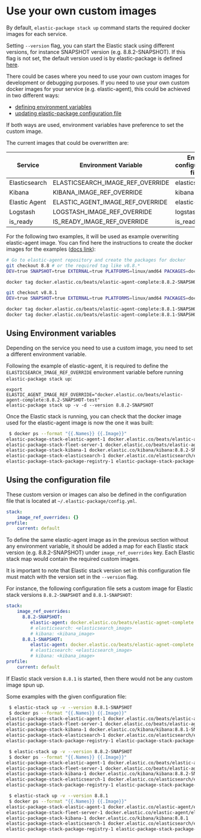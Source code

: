 # Use your own custom images

By default, `elastic-package stack up` command starts the required docker images for each service.

Setting `--version` flag, you can start the Elastic stack using different versions, for instance SNAPSHOT version (e.g. 8.8.2-SNAPSHOT).
If this flag is not set, the default version used is by elastic-package is defined [here](../../internal/install/stack_version.go).

There could be cases where you need to use your own custom images for development or debugging purposes.
If you need to use your own custom docker images for your service (e.g. elastic-agent), this could be
achieved in two different ways:
- [defining environment variables](#using-environment-variables)
- [updating elastic-package configuration file](#using-the-configuration-file)

If both ways are used, environment variables have preference to set the custom image.

The current images that could be overwritten are:

| Service | Environment Variable | Entry configuration file |
| --- | --- | --- |
| Elasticsearch | ELASTICSEARCH_IMAGE_REF_OVERRIDE | elasticsearch |
| Kibana | KIBANA_IMAGE_REF_OVERRIDE | kibana |
| Elastic Agent | ELASTIC_AGENT_IMAGE_REF_OVERRIDE | elastic-agent |
| Logstash | LOGSTASH_IMAGE_REF_OVERRIDE | logstash |
| is_ready | IS_READY_IMAGE_REF_OVERRIDE | is_ready |


For the following two examples, it will be used as example overwriting elastic-agent image.
You can find here the instructions to create the docker images for the examples ([docs link](https://github.com/elastic/elastic-agent#packaging)):

```bash
# Go to elastic-agent repository and create the packages for docker
git checkout 8.8 # or the required tag like v8.8.*
DEV=true SNAPSHOT=true EXTERNAL=true PLATFORMS=linux/amd64 PACKAGES=docker  mage -v package

docker tag docker.elastic.co/beats/elastic-agent-complete:8.8.2-SNAPSHOT docker.elastic.co/beats/elastic-agent-complete:8.8.2-SNAPSHOT-test

git checkout v8.8.1
DEV=true SNAPSHOT=true EXTERNAL=true PLATFORMS=linux/amd64 PACKAGES=docker  mage -v package

docker tag docker.elastic.co/beats/elastic-agent-complete:8.8.1-SNAPSHOT docker.elastic.co/beats/elastic-agent-complete:8.8.1-SNAPSHOT-test
docker tag docker.elastic.co/beats/elastic-agent-complete:8.8.1-SNAPSHOT docker.elastic.co/beats/elastic-agent-complete:8.8.1-SNAPSHOT-foo
```

## Using Environment variables

Depending on the service you need to use a custom image, you need to set a different environment variable.

Following the example of elastic-agent, it is required to define the `ELASTICSEARCH_IMAGE_REF_OVERRIDE` environment variable before running `elastic-package stack up`:
```
export ELASTIC_AGENT_IMAGE_REF_OVERRIDE="docker.elastic.co/beats/elastic-agent-complete:8.8.2-SNAPSHOT-test"
elastic-package stack up -v -d --version 8.8.2-SNAPSHOT
```

Once the Elastic stack is running, you can check that the docker image used for the elastic-agent image is now the one it was built:

```bash
 $ docker ps --format "{{.Names}} {{.Image}}"
elastic-package-stack-elastic-agent-1 docker.elastic.co/beats/elastic-agent-complete:8.8.2-SNAPSHOT-test
elastic-package-stack-fleet-server-1 docker.elastic.co/beats/elastic-agent-complete:8.8.2-SNAPSHOT-test
elastic-package-stack-kibana-1 docker.elastic.co/kibana/kibana:8.8.2-SNAPSHOT
elastic-package-stack-elasticsearch-1 docker.elastic.co/elasticsearch/elasticsearch:8.8.2-SNAPSHOT
elastic-package-stack-package-registry-1 elastic-package-stack-package-registry
```

## Using the configuration file

These custom version or images can also be defined in the configuration file that is located at
`~/.elastic-package/config.yml`.

```yaml
stack:
    image_ref_overrides: {}
profile:
    current: default
```

To define the same elastic-agent image as in the previous section without any environment variable,
it should be added a map for each Elastic stack version (e.g. 8.8.2-SNAPSHOT) under `image_ref_overrides` key.
Each Elastic stack map would contain the required custom images.

It is important to note that Elastic stack version set in this configuration file must match with the version
set in the `--version` flag.

For instance, the following configuration file sets a custom image for Elastic stack versions `8.8.2-SNAPSHOT` and `8.8.1-SNAPSHOT`:

```yaml
stack:
    image_ref_overrides:
      8.8.2-SNAPSHOT:
         elastic-agent: docker.elastic.co/beats/elastic-agnet-complete:8.8-2-SNAPSHOT-test
         # elasticsearch: <elasticsearch_image>
         # kibana: <kibana_image>
      8.8.1-SNAPSHOT:
         elastic-agent: docker.elastic.co/beats/elastic-agnet-complete:8.8-1-SNAPSHOT-test
         # elasticsearch: <elasticsearch_image>
         # kibana: <kibana_image>
profile:
    current: default
```

If Elastic stack version `8.8.1` is started, then there would not be any custom image spun up.

Some examples with the given configuration file:

```bash
 $ elastic-stack up -v --version 8.8.1-SNAPSHOT
 $ docker ps --format "{{.Names}} {{.Image}}"
elastic-package-stack-elastic-agent-1 docker.elastic.co/beats/elastic-agent-complete:8.8.1-SNAPSHOT-test
elastic-package-stack-fleet-server-1 docker.elastic.co/beats/elastic-agent-complete:8.8.1-SNAPSHOT-test
elastic-package-stack-kibana-1 docker.elastic.co/kibana/kibana:8.8.1-SNAPSHOT
elastic-package-stack-elasticsearch-1 docker.elastic.co/elasticsearch/elasticsearch:8.8.1-SNAPSHOT
elastic-package-stack-package-registry-1 elastic-package-stack-package-registry

 $ elastic-stack up -v --version 8.8.2-SNAPSHOT
 $ docker ps --format "{{.Names}} {{.Image}}"
elastic-package-stack-elastic-agent-1 docker.elastic.co/beats/elastic-agent-complete:8.8.2-SNAPSHOT-test
elastic-package-stack-fleet-server-1 docker.elastic.co/beats/elastic-agent-complete:8.8.2-SNAPSHOT-test
elastic-package-stack-kibana-1 docker.elastic.co/kibana/kibana:8.8.2-SNAPSHOT
elastic-package-stack-elasticsearch-1 docker.elastic.co/elasticsearch/elasticsearch:8.8.2-SNAPSHOT
elastic-package-stack-package-registry-1 elastic-package-stack-package-registry

 $ elastic-stack up -v --version 8.8.1
 $ docker ps --format "{{.Names}} {{.Image}}"
elastic-package-stack-elastic-agent-1 docker.elastic.co/elastic-agent/elastic-agent-complete:8.8.1
elastic-package-stack-fleet-server-1 docker.elastic.co/elastic-agent/elastic-agent-complete:8.8.1
elastic-package-stack-kibana-1 docker.elastic.co/kibana/kibana:8.8.1
elastic-package-stack-elasticsearch-1 docker.elastic.co/elasticsearch/elasticsearch:8.8.1
elastic-package-stack-package-registry-1 elastic-package-stack-package-registry
```
